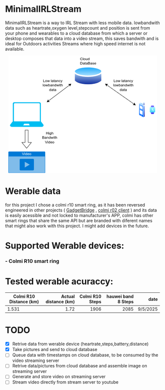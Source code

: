 # MinimalIRLStream
MinimalIRLStream is a way to IRL Stream with less mobile data. lowbandwith data such as heartrate,oxygen level,stepcount and position is sent from your phone and wearables to a cloud database from which a server or desktop composes that data into a video stream, this saves bandwith and is ideal for Outdoors activities Streams where high speed internet is not available.

<p align="center">
  <img src="https://github.com/Rumidom/MinimalIRLStream/blob/main/docs/minimal_stream_diagram.png" alt="How it works diagram"/>
</p>

# Werable data
for this project I chose a colmi r10 smart ring, as it has been reversed engineered in other projects ( [GadgetBridge](https://codeberg.org/Freeyourgadget/Gadgetbridge/src/branch/master/app/src/main/java/nodomain/freeyourgadget/gadgetbridge/devices/colmi/) , [colmi r02 client](https://github.com/tahnok/colmi_r02_client/) ) and its data is easily acessible and not locked to manufacturer's APP, colmi has other smart rings that share the same API but are branded with diferent names that might also work with this project. I might add devices in the future. 

# Supported Werable devices:

### - Colmi R10 smart ring

# Tested werable acuraccy:  

| Colmi R10 Distance (km)| Actual distance (km)| Colmi R10 Steps | hauwei band 8 Steps  |   date   |
| ---------------------- | -------------------:| ---------------:| --------------------:|---------:|
|                   1.531|                 1.72|             1906|                 2085 | 9/5/2025 |

# TODO

* [x] Retrive data from werable device (heartrate,steps,battery,distance)
* [x] Take pictures and send to cloud database
* [ ] Queue data with timestamps on cloud database, to be consumed by the video streaming server
* [ ] Retrive data/pictures from cloud database and assemble image on streaming server
* [ ] Generate and store video on streaming server
* [ ] Stream video directly from stream server to youtube
